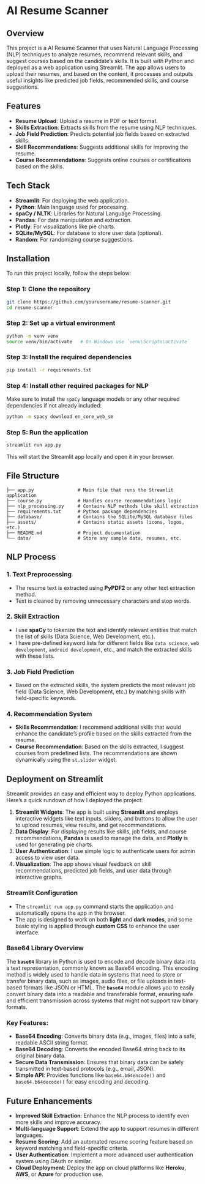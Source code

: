 # AI Resume Scanner

## Overview
This project is a  AI Resume Scanner that uses Natural Language Processing (NLP) techniques to analyze resumes, recommend relevant skills, and suggest courses based on the candidate’s skills. It is built with Python and deployed as a web application using Streamlit. The app allows users to upload their resumes, and based on the content, it processes and outputs useful insights like predicted job fields, recommended skills, and course suggestions.

## Features
- **Resume Upload**: Upload a resume in PDF or text format.
- **Skills Extraction**: Extracts skills from the resume using NLP techniques.
- **Job Field Prediction**: Predicts potential job fields based on extracted skills.
- **Skill Recommendations**: Suggests additional skills for improving the resume.
- **Course Recommendations**: Suggests online courses or certifications based on the skills.

## Tech Stack
- **Streamlit**: For deploying the web application.
- **Python**: Main language used for processing.
- **spaCy / NLTK**: Libraries for Natural Language Processing.
- **Pandas**: For data manipulation and extraction.
- **Plotly**: For visualizations like pie charts.
- **SQLite/MySQL**: For database to store user data (optional).
- **Random**: For randomizing course suggestions.

## Installation

To run this project locally, follow the steps below:

### Step 1: Clone the repository

```bash
git clone https://github.com/yourusername/resume-scanner.git
cd resume-scanner
```

### Step 2: Set up a virtual environment

```bash
python -m venv venv
source venv/bin/activate   # On Windows use `venv\Scripts\activate`
```

### Step 3: Install the required dependencies

```bash
pip install -r requirements.txt
```

### Step 4: Install other required packages for NLP

Make sure to install the `spaCy` language models or any other required dependencies if not already included:

```bash
python -m spacy download en_core_web_sm
```

### Step 5: Run the application

```bash
streamlit run app.py
```

This will start the Streamlit app locally and open it in your browser.

## File Structure

```
├── app.py                # Main file that runs the Streamlit application
├── course.py             # Handles course recommendations logic
├── nlp_processing.py     # Contains NLP methods like skill extraction
├── requirements.txt      # Python package dependencies
├── database/             # Contains the SQLite/MySQL database files
├── assets/               # Contains static assets (icons, logos, etc.)
├── README.md             # Project documentation
└── data/                 # Store any sample data, resumes, etc.
```

## NLP Process

### 1. **Text Preprocessing**
   - The resume text is extracted using **PyPDF2** or any other text extraction method.
   - Text is cleaned by removing unnecessary characters and stop words.
   
### 2. **Skill Extraction**
   - I use **spaCy** to tokenize the text and identify relevant entities that match the list of skills (Data Science, Web Development, etc.).
   - I have pre-defined keyword lists for different fields like `data science`, `web development`, `android development`, etc., and match the extracted skills with these lists.

### 3. **Job Field Prediction**
   - Based on the extracted skills, the system predicts the most relevant job field (Data Science, Web Development, etc.) by matching skills with field-specific keywords.

### 4. **Recommendation System**
   - **Skills Recommendation**: I recommend additional skills that would enhance the candidate’s profile based on the skills extracted from the resume.
   - **Course Recommendation**: Based on the skills extracted, I suggest courses from predefined lists. The recommendations are shown dynamically using the `st.slider` widget.

## Deployment on Streamlit

Streamlit provides an easy and efficient way to deploy Python applications. Here’s a quick rundown of how I deployed the project:

1. **Streamlit Widgets**: The app is built using **Streamlit** and employs interactive widgets like text inputs, sliders, and buttons to allow the user to upload resumes, view results, and get recommendations.
2. **Data Display**: For displaying results like skills, job fields, and course recommendations, **Pandas** is used to manage the data, and **Plotly** is used for generating pie charts.
3. **User Authentication**: I use simple logic to authenticate users for admin access to view user data.
4. **Visualization**: The app shows visual feedback on skill recommendations, predicted job fields, and user data through interactive graphs.

### Streamlit Configuration

- The `streamlit run app.py` command starts the application and automatically opens the app in the browser.
- The app is designed to work on both **light** and **dark modes**, and some basic styling is applied through **custom CSS** to enhance the user interface.

### Base64 Library Overview

The **`base64`** library in Python is used to encode and decode binary data into a text representation, commonly known as Base64 encoding. This encoding method is widely used to handle data in systems that need to store or transfer binary data, such as images, audio files, or file uploads in text-based formats like JSON or HTML. The **`base64`** module allows you to easily convert binary data into a readable and transferable format, ensuring safe and efficient transmission across systems that might not support raw binary formats.

### Key Features:
- **Base64 Encoding**: Converts binary data (e.g., images, files) into a safe, readable ASCII string format.
- **Base64 Decoding**: Converts the encoded Base64 string back to its original binary data.
- **Secure Data Transmission**: Ensures that binary data can be safely transmitted in text-based protocols (e.g., email, JSON).
- **Simple API**: Provides functions like `base64.b64encode()` and `base64.b64decode()` for easy encoding and decoding.

## Future Enhancements
- **Improved Skill Extraction**: Enhance the NLP process to identify even more skills and improve accuracy.
- **Multi-language Support**: Extend the app to support resumes in different languages.
- **Resume Scoring**: Add an automated resume scoring feature based on keyword matching and field-specific criteria.
- **User Authentication**: Implement a more advanced user authentication system using OAuth or similar.
- **Cloud Deployment**: Deploy the app on cloud platforms like **Heroku**, **AWS**, or **Azure** for production use.
